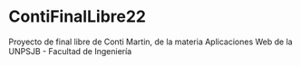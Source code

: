 # ContiFinalLibre22
Proyecto de final libre de Conti Martin, de la materia Aplicaciones Web de la UNPSJB - Facultad de Ingeniería 
